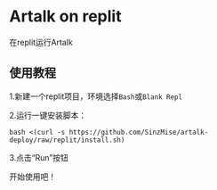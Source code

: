 # Artalk on replit
在replit运行Artalk

## 使用教程
1.新建一个replit项目，环境选择`Bash`或`Blank Repl`

2.运行一键安装脚本：
```
bash <(curl -s https://github.com/SinzMise/artalk-deploy/raw/replit/install.sh)
```
3.点击“Run”按钮

开始使用吧！